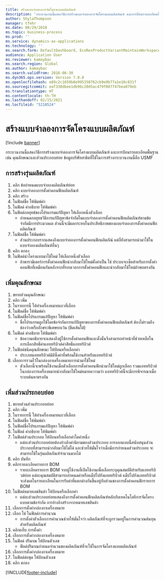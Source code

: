 ```yaml
---
title: สร้างแบบจำลองการจัดโครงแบบผลิตภัณฑ์
description: 'กระบวนงานนี้แสดงวิธีการสร้างแบบจำลองการจัดโครงแบบผลิตภัณฑ์ และการป้อนรายละเอียดพื้นฐานเช่น คุณลักษณะและส่วนประกอบย่อย '
author: ShylaThompson
manager: tfehr
ms.date: 08/29/2018
ms.topic: business-process
ms.prod: ''
ms.service: dynamics-ax-applications
ms.technology: ''
ms.search.form: DefaultDashboard, EcoResProductVariantMaintainWorkspace, PCProductConfigurationModelListPage, PCCreateProductConfigurationModel, PCProductConfigurationModelDetails, PCBOMLineDetails
audience: Application User
ms.reviewer: kamaybac
ms.search.region: Global
ms.author: kamaybac
ms.search.validFrom: 2016-06-30
ms.dyn365.ops.version: Version 7.0.0
ms.openlocfilehash: e89c2c1659b8e995350762cb9e9b77a1e10c831f
ms.sourcegitcommit: eaf330dbee1db96c20d5ac479f007747bea079eb
ms.translationtype: HT
ms.contentlocale: th-TH
ms.lasthandoff: 02/15/2021
ms.locfileid: "5218524"
---
```

# <a name="create-a-product-configuration-model"></a>สร้างแบบจำลองการจัดโครงแบบผลิตภัณฑ์

[!include [banner](../../includes/banner.md)]

กระบวนงานนี้แสดงวิธีการสร้างแบบจำลองการจัดโครงแบบผลิตภัณฑ์ และการป้อนรายละเอียดพื้นฐานเช่น คุณลักษณะและส่วนประกอบย่อย  ข้อมูลบริษัทสาธิตที่ใช้ในการสร้างกระบวนงานนี้คือ USMF


## <a name="create-a-product-model"></a>การสร้างรุ่นผลิตภัณฑ์
1. คลิก ข้อกำหนดแบบจำลองผลิตภัณฑ์ย่อย
2. คลิก แบบจำลองการตั้งค่าคอนฟิกผลิตภัณฑ์
3. คลิก สร้าง
4. ในฟิลด์ชื่อ ให้พิมพ์ค่า 
5. ในฟิลด์ คำอธิบาย ให้พิมพ์ค่า
6. ในฟิลด์กลยุทธ์ของโปรแกรมแก้ปัญหา ให้เลือกหนึ่งตัวเลือก
    * กำหนดกลยุทธวิธีการแก้ปัญหาข้อจำกัดในแบบจำลองการตั้งค่าคอนฟิกผลิตภัณฑ์ตามข้อจำกัดมีการประมวลผล  ส่วนนี้จะมีผลกระทบในประสิทธิภาพของแบบจำลองการตั้งค่าคอนฟิกผลิตภัณฑ์  
7. ในฟิลด์ชื่อ ให้พิมพ์ค่า 
    * ส่วนประกอบรากแสดงถึงแบบจำลองการตั้งค่าคอนฟิกผลิตภัณ์ แต่ก็ยังสามารถนำมาใช้ในแบบจำลองผลิตภัณฑ์อื่นๆ  
8. คลิก ตกลง
9. ในฟิลด์นำโครงแบบมาใช้ใหม่ ให้เลือกหนึ่งตัวเลือก
    * ถ้าพารามิเตอร์การตั้งค่าคอนฟิกนำกลับมาใช้ใหม่ตั้งค่าเป็น ใช่ ประบบจะเช็คสำหรับการตั้งค่าคอนฟิกที่เหมือนกันหลังจากที่รอบเวลาการตั้งค่าคอนฟิกและนำกลับมาใช้ใหม่ถ้าพบตรงกัน  

## <a name="add-attributes"></a>เพิ่มคุณลักษณะ
1. ขยายส่วนคุณลักษณะ
2. คลิก เพิ่ม
3. ในรายการนี้ ให้ทำเครื่องหมายแถวที่เลือก
4. ในฟิลด์ชื่อ ให้พิมพ์ค่า 
5. ในฟิลด์ชื่อโปรแกรมแก้ปัญหา ให้พิมพ์ค่า
    * ชื่อโปรแกรมถูกใช้โดยข้อจำกัดการแก้ปัญหาของการตั้งค่าคอนฟิกผลิตภัณฑ์  ต้องไม่รวมถึงช่องว่างหรืออักขระพิเศษยกเว้น (ขีดเส้นใต้)  
6. ในฟิลด์ คำอธิบาย ให้พิมพ์ค่า
    * ข้อความอธิบายจะแสดงถึงผู้ใช้การตั้งค่าคอนฟิกและดั้งนั้นจึงสามารถทำหน้าที่ช่วยเหลือในการเลือกสิทธิ์ค่าแอททริบิวต์ค่าสิทธิ์แอททริบิวต์  
7. ในฟิลด์ชนิดคุณลักษณะ ให้ป้อนหรือเลือกค่า
    * ประเภทแอททริบิวต์มิติซึ่งค่าที่พร้อมใช้งานสำหรับแอททริบิวต์  
8. เลือกการรวมไว้ในกล่องกาเครื่องหมายการนำมาใช้ใหม่
    * ตัวเลือกนี้จะพร้อมใช้งานเมื่อตัวเลือกการตั้งค่าคอนฟิกนำมาใช้ใหม่ถูกเลือก  รวมแอททริบิวต์ในกล่องการเครื่องหมายนำกลับมาใช้ใหม่หมายควาามว่า แอททริบิวต์นี้จะมีการพิจารณาเมื่อระบบค้นหาตรงกัน  

## <a name="add-subcomponents"></a>เพิ่มส่วนประกอบย่อย
1. ขยายส่วนส่วนประกอบย่อย
2. คลิก เพิ่ม
3. ในรายการนี้ ให้ทำเครื่องหมายแถวที่เลือก
4. ในฟิลด์ชื่อ ให้พิมพ์ค่า 
5. ในฟิลด์ชื่อโปรแกรมแก้ปัญหา ให้พิมพ์ค่า
6. ในฟิลด์ คำอธิบาย ให้พิมพ์ค่า
7. ในฟิลด์ส่วนประกอบ ให้ป้อนหรือเลือกค่าใดค่าหนึ่ง
    * แต่ละส่วนประกอบย่อยต้องอ้างอิงคำนิยามของส่วนประกอบ  การออกแบบนี้สนับสนุนส่วนประกอบที่สามารถนำกลับมาใช้ไม่ได้ และช่วยให้มั่นใจว่าเมื่อมีการกำหนดส่วนประกอบ จะสามารถใช้ในรุ่นผลิตภัณฑ์จำนวนมากได้  
8. คลิก บันทึก
9. คลิกรายละเอียดรายการ BOM
    * รายละเอียดรายการ BOM จากผู้ใช้งานที่เปิดใช้งานเพื่อเลือกระบุคุณสมบัติสำหรับแอททริบิวต์ย่อย  แต่ละคุณสมบัติสามารถกำหนดค่าหรือแม็ปไปยังแอททริบิวต์  แม็ปไปยังแอททริบิวต์จะส่งผลในรายละเอียดในการรับค่าที่แตกต่างกันขึ้นอยู่กับส่วนของการตั้งค่าคอนฟิกรายการ BOM  
10. ในฟิลด์หมายเลขสินค้า ให้ป้อนหรือเลือกค่า
    * แต่ละส่วนประกอบย่อยแสดงถึงการตั้งค่าคอนฟิกผลิตภัณฑ์หลักกับเทคโนโลยีการจัดโครงแบบตามข้อจำกัด  การอ้างอิงสร้างจากหมายเลขสินค้า  
11. เลือกการตั้งค่ากล่องกาเครื่องหมาย
12. เลือก ใช่ ในฟิลด์การคำนวณ
    * การตั้งค่าตัวเลือกการคำนวณช่วยให้มั่นใจว่า ผลิตภัณฑ์ที่จะถูกรวมอยู่ในการคำนวณต้นทุนสำหรับผลิตภัณฑ์  
13. คลิกแท็บ การตั้งค่า
14. เลือกการตั้งค่ากล่องกาเครื่องหมาย
15. ในฟิลด์ ปริมาณ ให้ป้อนตัวเลข
    * ฟิลด์ปริมาณกำหนดจำนวนของผลิตภัณฑ์ที่จะใช้ในการจัดโครงแบบผลิตภัณฑ์  
16. เลือกการตั้งค่ากล่องกาเครื่องหมาย
17. ในฟิลด์ต่อชุด ให้ป้อนตัวเลข
18. คลิก ตกลง



[!INCLUDE[footer-include](../../../includes/footer-banner.md)]